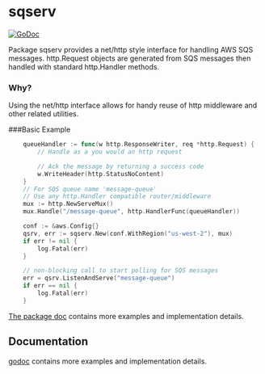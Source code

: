 # sqserv

[![GoDoc](https://godoc.org/github.com/leelynne/sqserv?status.svg)](https://godoc.org/github.com/leelynne/sqserv)


Package sqserv provides a net/http style interface for handling AWS SQS messages.  http.Request objects are generated from SQS messages then handled with standard http.Handler methods.

### Why?
Using the net/http interface allows for handy reuse of http middleware and other related utilities.

###Basic Example

``` go
    queueHandler := func(w http.ResponseWriter, req *http.Request) {
		// Handle as a you would an http request

		// Ack the message by returning a success code
		w.WriteHeader(http.StatusNoContent)
	}
    // For SQS queue name 'message-queue'
	// Use any http.Handler compatible router/middleware
	mux := http.NewServeMux()
	mux.Handle("/message-queue", http.HandlerFunc(queueHandler))

	conf := &aws.Config{}
	qsrv, err := sqserv.New(conf.WithRegion("us-west-2"), mux)
	if err != nil {
		log.Fatal(err)
	}

	// non-blocking call to start polling for SQS messages
	err = qsrv.ListenAndServe("message-queue")
	if err == nil {
		log.Fatal(err)
	}
```

[The package doc](https://godoc.org/github.com/leelynne/sqserv) contains more examples and implementation details.


## Documentation
[godoc](https://godoc.org/github.com/leelynne/sqserv) contains more examples and implementation details.
